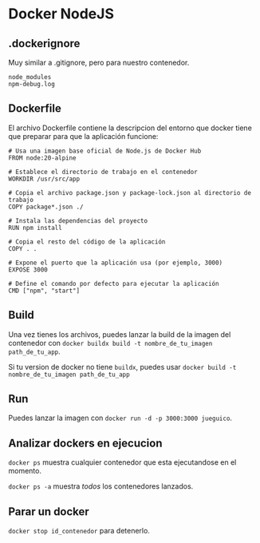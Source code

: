 # Docker NodeJS

## .dockerignore
Muy similar a .gitignore, pero para nuestro contenedor.

```
node_modules
npm-debug.log
```

## Dockerfile
El archivo Dockerfile contiene la descripcion del entorno que docker tiene que preparar para que la aplicación funcione:

```
# Usa una imagen base oficial de Node.js de Docker Hub
FROM node:20-alpine

# Establece el directorio de trabajo en el contenedor
WORKDIR /usr/src/app

# Copia el archivo package.json y package-lock.json al directorio de trabajo
COPY package*.json ./

# Instala las dependencias del proyecto
RUN npm install

# Copia el resto del código de la aplicación
COPY . .

# Expone el puerto que la aplicación usa (por ejemplo, 3000)
EXPOSE 3000

# Define el comando por defecto para ejecutar la aplicación
CMD ["npm", "start"]
```

## Build

Una vez tienes los archivos, puedes lanzar la build de la imagen del contenedor con `docker buildx build -t nombre_de_tu_imagen path_de_tu_app`.

Si tu version de docker no tiene `buildx`, puedes usar `docker build -t nombre_de_tu_imagen path_de_tu_app`

## Run

Puedes lanzar la imagen con `docker run -d -p 3000:3000 jueguico`.

## Analizar dockers en ejecucion

`docker ps` muestra cualquier contenedor que esta ejecutandose en el momento.

`docker ps -a` muestra *todos* los contenedores lanzados.

## Parar un docker

`docker stop id_contenedor` para detenerlo.

